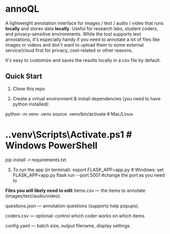 # annoQL

A lightweight annotation interface for images / text / audio / video that runs **locally** and stores data **locally**.
Useful for research labs, student coders, and privacy-sensitive environments. While the tool supports text annotations, it's especially handy if you need to annotate a lot of files like images or videos and don't want to upload them to some external service/cloud first for privacy, cost-related or other reasons.

It's easy to customize and saves the results locally in a csv file by default.

## Quick Start
1. Clone this repo
   
2. Create a virtual environment & install dependencies (you need to have python installed):

python -m venv .venv
source .venv/bin/activate    # Mac/Linux
# .\.venv\Scripts\Activate.ps1   # Windows PowerShell
pip install -r requirements.txt

3. To run the app (in terminal):
export FLASK_APP=app.py       # Windows: set FLASK_APP=app.py
flask run --port 5001         #change the port as you need to


**Files you will likely need to edit**
items.csv — the items to annotate (images/text/audio/video).

questions.json — annotation questions (supports help popups).

coders.csv — optional: control which coder works on which items.

config.yaml — batch size, output filename, display settings.
